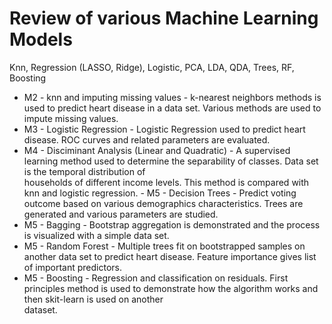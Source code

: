 # Review of various Machine Learning Models
Knn, Regression (LASSO, Ridge), Logistic, PCA, LDA, QDA, Trees, RF, Boosting
- M2 - knn and imputing missing values - k-nearest neighbors methods is used to predict heart disease in a data set. Various methods are used to impute missing values.
- M3 - Logistic Regression - Logistic Regression used to predict heart disease. ROC curves and related parameters are evaluated.
- M4 - Disciminant Analysis (Linear and Quadratic) - A supervised learning method used to determine the separability of classes. Data set is the temporal distribution of      
       households of different income levels. This method is compared with knn and logistic regression.
              - M5 - Decision Trees - Predict voting outcome based on various demographics characteristics. Trees are generated and various parameters are studied. 
- M5 - Bagging - Bootstrap aggregation is demonstrated and the process is visualized with a simple data set.
- M5 - Random Forest - Multiple trees fit on bootstrapped samples on another data set to predict heart disease. Feature importance gives list of important predictors.
- M5 - Boosting - Regression and classification on residuals. First principles method is used to demonstrate how the algorithm works and then skit-learn is used on another   
       dataset.

